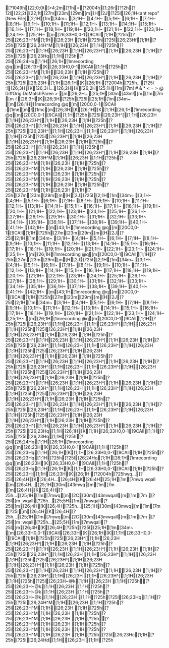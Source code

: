 [?1049h[22;0;0t[>4;2m[?1h=[?2004h[1;26r[?12h[?12l[22;2t[22;1t[27m[23m[29m[m[H[2J[?25l[26;1H<ant repo" [New File][2;1H[1m[34m~                                                 [3;1H~                                                 [4;1H~                                                 [5;1H~                                                 [6;1H~                                                 [7;1H~                                                 [8;1H~                                                 [9;1H~                                                 [10;1H~                                                 [11;1H~                                                 [12;1H~                                                 [13;1H~                                                 [14;1H~                                                 [15;1H~                                                 [16;1H~                                                 [17;1H~                                                 [18;1H~                                                 [19;1H~                                                 [20;1H~                                                 [21;1H~                                                 [22;1H~                                                 [23;1H~                                                 [24;1H~                                                 [25;1H~                                                 [m[26;33H0,0-1[9CAll[1;1H[?25h[?25l[26;23H^M[1;1H[26;23H  [1;1H[?25h[?25l[26;23Hf[1;1H[?25h[?25l[26;24H^M[1;1H[26;23H   [1;1H[?25h[?25l[26;23H^[[1;1H[26;23H  [1;1H[26;23H^[[1;1H[26;23H  [1;1H[?25h[?25l[26;23Hq[1;1H[?25h[?25l[26;24Hq[1;1H[26;1H[1mrecording @q[m[26;13H[K[26;33H0,0-1[9CAll[1;1H[?25h[?25l[26;23H^M[1;1H[26;23H  [1;1H[?25h[?25l[26;23H^[[1;1H[26;23H  [1;1H[26;23H^[[1;1H[26;23H  [1;1H[?25h[?25l[26;23H:[1;1H[26;1H[K[26;1H:[?2004h[?25h...[?25l:![26;3H[K[26;3H...[26;2H[K[26;2H[25;1H[1m[7m!  #  &  *  <  =  >  @  DiffOrig  DoMatchParen  > [m[26;2H...[25;1H[30m[43m![m[1m[7m [m
:![26;3H[K[26;3H[?25h[?25l[25;1H[1m[34m~                                                 [m[26;1H[1mrecording @q[m[20C0,0-1[9CAll:[1me[m![1mc[m[26;3H[K[26;1H[K[1;1H[26;1H[1mrecording @q[m[20C0,0-1[9CAll[1;1H[?25h[?25l[26;23H^[[1;1H[26;23H  [1;1H[26;23H^[[1;1H[26;23H  [1;1H[?25h[?25l[26;23H^[[1;1H[26;23H  [1;1H[26;23H^[[1;1H[26;23H  [1;1H[?25h[?25l[26;23H^[[1;1H[26;23H  [1;1H[26;23H^[[1;1H[26;23H  [1;1H[?25h[?25l[26;23H^[[1;1H[26;23H  [1;1H[26;23H^[[1;1H[26;23H  [1;1H[?25h[?25l[26;23H^[[1;1H[26;23H  [1;1H[?25h[?25l[26;23H^[[1;1H[26;23H  [1;1H[26;23H^[[1;1H[26;23H  [1;1H[?25h[?25l[26;23H^M[1;1H[26;23H  [1;1H[?25h[?25l[26;23H^M[1;1H[26;23H  [1;1H[?25h[?25l[26;23H^M[1;1H[26;23H  [1;1H[?25h[?25l[26;23H^M[1;1H[26;23H  [1;1H[?25h[?25l[26;23H^M[1;1H[26;23H  [1;1H[?25h[?25l[26;23H^M[1;1H[26;23H  [1;1H[?25h[?25l[26;23H^M[1;1H[26;23H  [1;1H[?25h[27m[23m[29m[m[H[2J[?25l[2;1H[1m[34m~                                                 [3;1H~                                                 [4;1H~                                                 [5;1H~                                                 [6;1H~                                                 [7;1H~                                                 [8;1H~                                                 [9;1H~                                                 [10;1H~                                                 [11;1H~                                                 [12;1H~                                                 [13;1H~                                                 [14;1H~                                                 [15;1H~                                                 [16;1H~                                                 [17;1H~                                                 [18;1H~                                                 [19;1H~                                                 [20;1H~                                                 [21;1H~                                                 [22;1H~                                                 [23;1H~                                                 [24;1H~                                                 [25;1H~                                                 [26;1H~                                                 [27;1H~                                                 [28;1H~                                                 [29;1H~                                                 [30;1H~                                                 [31;1H~                                                 [32;1H~                                                 [33;1H~                                                 [34;1H~                                                 [35;1H~                                                 [36;1H~                                                 [37;1H~                                                 [38;1H~                                                 [39;1H~                                                 [40;1H~                                                 [41;1H~                                                 [42;1H~                                                 [m[43;1H[1mrecording @q[m[20C0,0-1[9CAll[1;1H[?25h[27m[23m[29m[m[H[2J[?25l[2;1H[1m[34m~                                                 [3;1H~                                                 [4;1H~                                                 [5;1H~                                                 [6;1H~                                                 [7;1H~                                                 [8;1H~                                                 [9;1H~                                                 [10;1H~                                                 [11;1H~                                                 [12;1H~                                                 [13;1H~                                                 [14;1H~                                                 [15;1H~                                                 [16;1H~                                                 [17;1H~                                                 [18;1H~                                                 [19;1H~                                                 [20;1H~                                                 [21;1H~                                                 [22;1H~                                                 [23;1H~                                                 [24;1H~                                                 [25;1H~                                                 [m[26;1H[1mrecording @q[m[20C0,0-1[9CAll[1;1H[?25h[27m[23m[29m[m[H[2J[?25l[2;1H[1m[34m~                                                 [3;1H~                                                 [4;1H~                                                 [5;1H~                                                 [6;1H~                                                 [7;1H~                                                 [8;1H~                                                 [9;1H~                                                 [10;1H~                                                 [11;1H~                                                 [12;1H~                                                 [13;1H~                                                 [14;1H~                                                 [15;1H~                                                 [16;1H~                                                 [17;1H~                                                 [18;1H~                                                 [19;1H~                                                 [20;1H~                                                 [21;1H~                                                 [22;1H~                                                 [23;1H~                                                 [24;1H~                                                 [25;1H~                                                 [26;1H~                                                 [27;1H~                                                 [28;1H~                                                 [29;1H~                                                 [30;1H~                                                 [31;1H~                                                 [32;1H~                                                 [33;1H~                                                 [34;1H~                                                 [35;1H~                                                 [36;1H~                                                 [37;1H~                                                 [38;1H~                                                 [39;1H~                                                 [40;1H~                                                 [41;1H~                                                 [42;1H~                                                 [m[43;1H[1mrecording @q[m[20C0,0-1[9CAll[1;1H[?25h[27m[23m[29m[m[H[2J[?25l[2;1H[1m[34m~                                                 [3;1H~                                                 [4;1H~                                                 [5;1H~                                                 [6;1H~                                                 [7;1H~                                                 [8;1H~                                                 [9;1H~                                                 [10;1H~                                                 [11;1H~                                                 [12;1H~                                                 [13;1H~                                                 [14;1H~                                                 [15;1H~                                                 [16;1H~                                                 [17;1H~                                                 [18;1H~                                                 [19;1H~                                                 [20;1H~                                                 [21;1H~                                                 [22;1H~                                                 [23;1H~                                                 [24;1H~                                                 [25;1H~                                                 [m[26;1H[1mrecording @q[m[20C0,0-1[9CAll[1;1H[?25h[?25l[26;23H^[[1;1H[26;23H  [1;1H[26;23H^[[1;1H[26;23H  [1;1H[?25h[?25l[26;23H^[[1;1H[26;23H  [1;1H[26;23H^[[1;1H[26;23H  [1;1H[?25h[?25l[26;23H^[[1;1H[26;23H  [1;1H[26;23H^[[1;1H[26;23H  [1;1H[?25h[?25l[26;23H^[[1;1H[26;23H  [1;1H[26;23H^[[1;1H[26;23H  [1;1H[?25h[?25l[26;23H^[[1;1H[26;23H  [1;1H[26;23H^[[1;1H[26;23H  [1;1H[?25h[?25l[26;23H^[[1;1H[26;23H  [1;1H[26;23H^[[1;1H[26;23H  [1;1H[?25h[?25l[26;23H^[[1;1H[26;23H  [1;1H[26;23H^[[1;1H[26;23H  [1;1H[?25h[?25l[26;23H^[[1;1H[26;23H  [1;1H[26;23H^[[1;1H[26;23H  [1;1H[?25h[?25l[26;23H^[[1;1H[26;23H  [1;1H[26;23H^[[1;1H[26;23H  [1;1H[?25h[?25l[26;23H^[[1;1H[26;23H  [1;1H[26;23H^[[1;1H[26;23H  [1;1H[?25h[?25l[26;23H^[[1;1H[26;23H  [1;1H[26;23H^[[1;1H[26;23H  [1;1H[?25h[?25l[26;23H^[[1;1H[26;23H  [1;1H[26;23H^[[1;1H[26;23H  [1;1H[?25h[?25l[26;23H^[[1;1H[26;23H  [1;1H[26;23H^[[1;1H[26;23H  [1;1H[?25h[?25l[26;23H^[[1;1H[26;23H  [1;1H[26;23H^[[1;1H[26;23H  [1;1H[?25h[?25l[26;23H^[[1;1H[26;23H  [1;1H[26;23H^[[1;1H[26;23H  [1;1H[?25h[?25l[26;23Hq[1;1H[26;1H[K[1;1H[26;33H0,0-1[9CAll[1;1H[?25h[?25l[26;23Hq[1;1H[?25h[?25l[26;24Hq[1;1H[26;1H[1mrecording @q[m[26;23H[K[26;33H0,0-1[9CAll[1;1H[?25h[?25l[26;23Hq[1;1H[26;1H[K[1;1H[26;33H0,0-1[9CAll[1;1H[?25h[?25l[26;23Hq[1;1H[?25h[?25l[26;24Hq[1;1H[26;1H[1mrecording @q[m[26;23H[K[26;33H0,0-1[9CAll[1;1H[?25h[?25l[26;23Hq[1;1H[26;1H[K[1;1H[26;33H0,0-1[9CAll[1;1H[?25h[?25l[26;23H:[1;1H[26;23H[K[26;1H:[?2004h[?25hwq...[?25l[26;4H[K[26;4H...[26;4H[K[26;4H[25;1H[1m[7mwq  wqall                                         [m[26;4H...[25;1H[30m[43mwq[m[1m[7m [m[26;4H[K[26;4H[?25h...[25;1H[1m[7mwq[m[2C[30m[43mwqall[m[1m[7m [?25l[m
:wqall[?25h...[25;5H[1m[7mwqall[?25l[m[26;4H[K[26;4H[?25h...[25;1H[30m[43mwq[m[1m[7m [?25l[m[26;4H[K[26;4H[?25h...[25;1H[1m[7mwq[m[2C[30m[43mwqall[m[1m[7m [?25l[m
:wqall[?25h...[25;5H[1m[7mwqall[?25l[m[26;4H[K[26;4H[?25h[?25l[25;1H[1m[34m~                                                 [m[26;33H0,0-1[9CAll[26;33H[K[26;1H[K[1;1H[26;33H0,0-1[9CAll[1;1H[?25h[?25l[26;23H^[[1;1H[26;23H  [1;1H[26;23H^[[1;1H[26;23H  [1;1H[?25h[?25l[26;23H^[[1;1H[26;23H  [1;1H[26;23H^[[1;1H[26;23H  [1;1H[?25h[?25l[26;23H^[[1;1H[26;23H  [1;1H[26;23H^[[1;1H[26;23H  [1;1H[?25h[?25l[26;23H^[[1;1H[26;23H  [1;1H[26;23H^[[1;1H[26;23H  [1;1H[?25h[?25l[26;23H^[[1;1H[26;23H  [1;1H[26;23H^[[1;1H[26;23H  [1;1H[?25h[?25l[26;23H^[[1;1H[26;23H  [1;1H[26;23H^[[1;1H[26;23H  [1;1H[?25h[?25l[26;23H~@k[1;1H[26;23H   [1;1H[?25h[?25l[26;23H~@k[1;1H[26;23H   [1;1H[?25h[?25l[26;23H~@k[1;1H[26;23H   [1;1H[?25h[?25l[26;23H~@k[1;1H[26;23H   [1;1H[?25h[?25l[26;23Hq[1;1H[?25h[?25l[26;24H^M[1;1H[26;23H   [1;1H[?25h[?25l[26;23H^M[1;1H[26;23H  [1;1H[?25h[?25l[26;23H^M[1;1H[26;23H  [1;1H[?25h[?25l[26;23H^M[1;1H[26;23H  [1;1H[?25h[?25l[26;23H^M[1;1H[26;23H  [1;1H[?25h[?25l[26;23H^M[1;1H[26;23H  [1;1H[?25h[?25l[26;23H^M[1;1H[26;23H  [1;1H[?25h[?25l[26;23Hc[1;1H[?25h[?25l[26;24Hd[1;1H[26;23H  [1;1H[?25h
